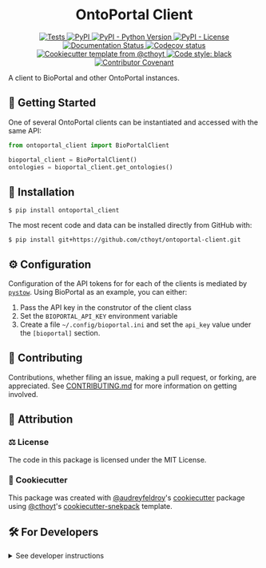 <!--
<p align="center">
  <img src="https://github.com/cthoyt/ontoportal-client/raw/main/docs/source/logo.png" height="150">
</p>
-->

<h1 align="center">
  OntoPortal Client
</h1>

<p align="center">
    <a href="https://github.com/cthoyt/ontoportal-client/actions?query=workflow%3ATests">
        <img alt="Tests" src="https://github.com/cthoyt/ontoportal-client/workflows/Tests/badge.svg" />
    </a>
    <a href="https://pypi.org/project/ontoportal_client">
        <img alt="PyPI" src="https://img.shields.io/pypi/v/ontoportal_client" />
    </a>
    <a href="https://pypi.org/project/ontoportal_client">
        <img alt="PyPI - Python Version" src="https://img.shields.io/pypi/pyversions/ontoportal_client" />
    </a>
    <a href="https://github.com/cthoyt/ontoportal-client/blob/main/LICENSE">
        <img alt="PyPI - License" src="https://img.shields.io/pypi/l/ontoportal_client" />
    </a>
    <a href='https://ontoportal_client.readthedocs.io/en/latest/?badge=latest'>
        <img src='https://readthedocs.org/projects/ontoportal_client/badge/?version=latest' alt='Documentation Status' />
    </a>
    <a href="https://codecov.io/gh/cthoyt/ontoportal-client/branch/main">
        <img src="https://codecov.io/gh/cthoyt/ontoportal-client/branch/main/graph/badge.svg" alt="Codecov status" />
    </a>  
    <a href="https://github.com/cthoyt/cookiecutter-python-package">
        <img alt="Cookiecutter template from @cthoyt" src="https://img.shields.io/badge/Cookiecutter-snekpack-blue" /> 
    </a>
    <a href='https://github.com/psf/black'>
        <img src='https://img.shields.io/badge/code%20style-black-000000.svg' alt='Code style: black' />
    </a>
    <a href="https://github.com/cthoyt/ontoportal-client/blob/main/.github/CODE_OF_CONDUCT.md">
        <img src="https://img.shields.io/badge/Contributor%20Covenant-2.1-4baaaa.svg" alt="Contributor Covenant"/>
    </a>
</p>

A client to BioPortal and other OntoPortal instances.

## 💪 Getting Started

One of several OntoPortal clients can be instantiated and
accessed with the same API:

```python
from ontoportal_client import BioPortalClient

bioportal_client = BioPortalClient()
ontologies = bioportal_client.get_ontologies()
```

## 🚀 Installation

```shell
$ pip install ontoportal_client
```

The most recent code and data can be installed directly from GitHub with:

```shell
$ pip install git+https://github.com/cthoyt/ontoportal-client.git
```

## ⚙️ Configuration

Configuration of the API tokens for for each of the clients is mediated by
[`pystow`](https://github.com/cthoyt/pystow). Using BioPortal as an example,
you can either:

1. Pass the API key in the construtor of the client class
2. Set the `BIOPORTAL_API_KEY` environment variable
3. Create a file `~/.config/bioportal.ini` and set the `api_key` value under
   the `[bioportal]` section.

## 👐 Contributing

Contributions, whether filing an issue, making a pull request, or forking, are appreciated. See
[CONTRIBUTING.md](https://github.com/cthoyt/ontoportal-client/blob/master/.github/CONTRIBUTING.md) for more information on getting involved.

## 👋 Attribution

### ⚖️ License

The code in this package is licensed under the MIT License.

<!--
### 📖 Citation

Citation goes here!
-->

<!--
### 🎁 Support

This project has been supported by the following organizations (in alphabetical order):

- [Harvard Program in Therapeutic Science - Laboratory of Systems Pharmacology](https://hits.harvard.edu/the-program/laboratory-of-systems-pharmacology/)

-->

<!--
### 💰 Funding

This project has been supported by the following grants:

| Funding Body                                             | Program                                                                                                                       | Grant           |
|----------------------------------------------------------|-------------------------------------------------------------------------------------------------------------------------------|-----------------|
| DARPA                                                    | [Automating Scientific Knowledge Extraction (ASKE)](https://www.darpa.mil/program/automating-scientific-knowledge-extraction) | HR00111990009   |
-->

### 🍪 Cookiecutter

This package was created with [@audreyfeldroy](https://github.com/audreyfeldroy)'s
[cookiecutter](https://github.com/cookiecutter/cookiecutter) package using [@cthoyt](https://github.com/cthoyt)'s
[cookiecutter-snekpack](https://github.com/cthoyt/cookiecutter-snekpack) template.

## 🛠️ For Developers

<details>
  <summary>See developer instructions</summary>


The final section of the README is for if you want to get involved by making a code contribution.

### Development Installation

To install in development mode, use the following:

```bash
$ git clone git+https://github.com/cthoyt/ontoportal-client.git
$ cd ontoportal-client
$ pip install -e .
```

### 🥼 Testing

After cloning the repository and installing `tox` with `pip install tox`, the unit tests in the `tests/` folder can be
run reproducibly with:

```shell
$ tox
```

Additionally, these tests are automatically re-run with each commit in a [GitHub Action](https://github.com/cthoyt/ontoportal-client/actions?query=workflow%3ATests).

### 📖 Building the Documentation

The documentation can be built locally using the following:

```shell
$ git clone git+https://github.com/cthoyt/ontoportal-client.git
$ cd ontoportal-client
$ tox -e docs
$ open docs/build/html/index.html
``` 

The documentation automatically installs the package as well as the `docs`
extra specified in the [`setup.cfg`](setup.cfg). `sphinx` plugins
like `texext` can be added there. Additionally, they need to be added to the
`extensions` list in [`docs/source/conf.py`](docs/source/conf.py).

### 📦 Making a Release

After installing the package in development mode and installing
`tox` with `pip install tox`, the commands for making a new release are contained within the `finish` environment
in `tox.ini`. Run the following from the shell:

```shell
$ tox -e finish
```

This script does the following:

1. Uses [Bump2Version](https://github.com/c4urself/bump2version) to switch the version number in the `setup.cfg`,
   `src/ontoportal_client/version.py`, and [`docs/source/conf.py`](docs/source/conf.py) to not have the `-dev` suffix
2. Packages the code in both a tar archive and a wheel using [`build`](https://github.com/pypa/build)
3. Uploads to PyPI using [`twine`](https://github.com/pypa/twine). Be sure to have a `.pypirc` file configured to avoid the need for manual input at this
   step
4. Push to GitHub. You'll need to make a release going with the commit where the version was bumped.
5. Bump the version to the next patch. If you made big changes and want to bump the version by minor, you can
   use `tox -e bumpversion minor` after.
</details>
